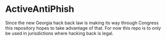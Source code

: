 # ActiveAntiPhish 

Since the new Georgia hack back law is making its way through Congress this repository hopes to take advantage of that. For now this repo is to only be used in jurisdictions where hacking back is legal. 
